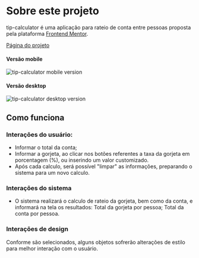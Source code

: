 # Sobre este projeto

tip-calculator é uma aplicação para rateio de conta entre pessoas proposta pela plataforma [Frontend Mentor](https://www.frontendmentor.io/).

[Página do projeto](https://www.frontendmentor.io/challenges/tip-calculator-app-ugJNGbJUX)

#### Versão mobile

<img src="https://user-images.githubusercontent.com/65618765/181406152-e186bdba-abde-45d8-99e3-7d964a2a74b5.jpg" alt="tip-calculator mobile version">

#### Versão desktop

<img src="https://user-images.githubusercontent.com/65618765/181636700-348ec2e4-8e23-48cf-97ff-8e172378d0b9.jpg" alt="tip-calculator desktop version">

## Como funciona

### Interações do usuário:

- Informar o total da conta;
- Informar a gorjeta, ao clicar nos botões referentes a taxa da gorjeta em porcentagem (%), ou inserindo um valor customizado.
- Após cada calculo, será possível "limpar" as informações, preparando o sistema para um novo calculo.

### Interações do sistema

- O sistema realizará o calculo de rateio da gorjeta, bem como da conta, e informará na tela os resultados:
  Total da gorjeta por pessoa;
  Total da conta por pessoa.

### Interações de design

Conforme são selecionados, alguns objetos sofrerão alterações de estilo para melhor interação com o usuário.
